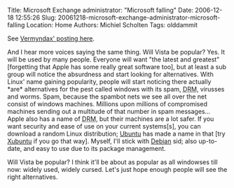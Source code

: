 Title: Microsoft Exchange administrator: "Microsoft falling"
Date: 2006-12-18 12:55:26
Slug: 20061218-microsoft-exchange-administrator-microsoft-falling
Location: Home
Authors: Michiel Scholten
Tags: olddammit

<p>See <a href="http://www.galaxycow.com/blogs/vermyndax/2006/12/14/microsoft-falling/">Vermyndax' posting here</a>.</p>

<p>And I hear more voices saying the same thing. Will Vista be popular? Yes. It will be used by many people. Everyone will want "the latest and greatest" [forgetting that Apple has some really great software too], but at least a sub group will notice the absurdness and start looking for alternatives. With Linux' name gaining popularity, people will start noticing there actually *are* alternatives for the pest called windows with its spam, <acronym title="Digital Rights Management">DRM</acronym>, virusses and worms. Spam, because the spambot nets we see all over the net consist of windows machines. Millions upon millions of compromised machines sending out a multitude of that number in spam messages... Apple also has a name of <acronym title="Digital Rights Management">DRM</acronym>, but their machines are a lot safer. If you want security and ease of use on your current systems[s], you can download a random Linux distribution; <a href="http://www.ubuntu.com/">Ubuntu</a> has made a name in that [try <a href="http://xubuntu.org/">Xubuntu</a> if you go that way]. Myself, I'll stick with <a href="http://www.debian.org/">Debian</a> sid; also up-to-date, and easy to use due to its package management.</p>

<p>Will Vista be popular? I think it'll be about as popular as all windowses till now: widely used, widely cursed. Let's just hope enough people will see the right alternatives.</p>
